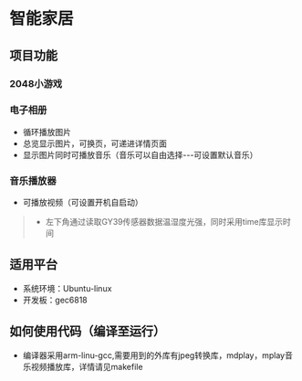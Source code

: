 # 智能家居

## 项目功能

### 2048小游戏

### 电子相册
- 循环播放图片
- 总览显示图片，可换页，可递进详情页面
- 显示图片同时可播放音乐（音乐可以自由选择---可设置默认音乐）

### 音乐播放器
- 可播放视频（可设置开机自启动）

> - 左下角通过读取GY39传感器数据温湿度光强，同时采用time库显示时间
## 适用平台

- 系统环境：Ubuntu-linux
- 开发板：gec6818

## 如何使用代码（编译至运行）

- 编译器采用arm-linu-gcc,需要用到的外库有jpeg转换库，mdplay，mplay音乐视频播放库，详情请见makefile
